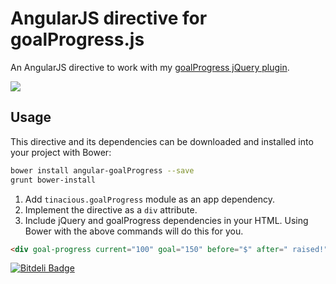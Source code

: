 # AngularJS directive for goalProgress.js

An AngularJS directive to work with my [goalProgress jQuery plugin](https://github.com/tinacious/goalProgress).

![](https://github.com/tinacious/goalProgress/blob/master/screenshot.png?raw=true)

## Usage

This directive and its dependencies can be downloaded and installed into your project with Bower:

```bash
bower install angular-goalProgress --save
grunt bower-install
```

1. Add `tinacious.goalProgress` module as an app dependency.
2. Implement the directive as a `div` attribute.
3. Include jQuery and goalProgress dependencies in your HTML. Using Bower with the above commands will do this for you.

```html
<div goal-progress current="100" goal="150" before="$" after=" raised!"></div>
```

[![Bitdeli Badge](https://d2weczhvl823v0.cloudfront.net/tinacious/angular-goalprogress/trend.png)](https://bitdeli.com/free "Bitdeli Badge")